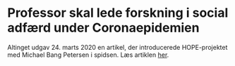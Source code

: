 # Professor skal lede forskning i social adfærd under Coronaepidemien

Altinget udgav 24. marts 2020 en artikel, der introducerede HOPE-projektet med Michael Bang Petersen i spidsen. Læs artiklen [her](https://www.altinget.dk/civilsamfund/navnenyt/professor-skal-lede-forskning-i-social-adfaerd-under-coronaepidemien). 
